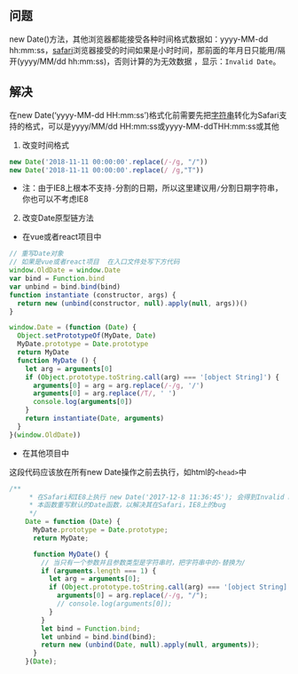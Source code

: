 ## 问题

new Date()方法，其他浏览器都能接受各种时间格式数据如：yyyy-MM-dd hh:mm:ss，[safari](https://so.csdn.net/so/search?q=safari&spm=1001.2101.3001.7020)浏览器接受的时间如果是小时时间，那前面的年月日只能用/隔开(yyyy/MM/dd hh:mm:ss)，否则计算的为无效数据 ，显示：`Invalid Date`。

## 解决

在new Date(‘yyyy-MM-dd HH:mm:ss’)格式化前需要先把[字符串](https://so.csdn.net/so/search?q=字符串&spm=1001.2101.3001.7020)转化为Safari支持的格式，可以是yyyy/MM/dd HH:mm:ss或yyyy-MM-ddTHH:mm:ss或其他

1. 改变时间格式

```javascript
new Date('2018-11-11 00:00:00'.replace(/-/g, "/"))
new Date('2018-11-11 00:00:00'.replace(/ /g,"T"))
```

- 注：由于IE8上根本不支持`-`分割的日期，所以这里建议用`/`分割日期字符串，你也可以不考虑IE8

2. 改变Date原型链方法

- 在vue或者react项目中

```javascript
// 重写Date对象
// 如果是vue或者react项目  在入口文件处写下方代码
window.OldDate = window.Date
var bind = Function.bind
var unbind = bind.bind(bind)
function instantiate (constructor, args) {
  return new (unbind(constructor, null).apply(null, args))()
}

window.Date = (function (Date) {
  Object.setPrototypeOf(MyDate, Date)
  MyDate.prototype = Date.prototype
  return MyDate
  function MyDate () {
    let arg = arguments[0]
    if (Object.prototype.toString.call(arg) === '[object String]') {
      arguments[0] = arg = arg.replace(/-/g, '/')
      arguments[0] = arg.replace(/T/, ' ')
      console.log(arguments[0])
    }
    return instantiate(Date, arguments)
  }
}(window.OldDate))
```

- 在其他项目中

这段代码应该放在所有new Date操作之前去执行，如html的`<head>`中

```javascript
/**
     * 在Safari和IE8上执行 new Date('2017-12-8 11:36:45'); 会得到Invalid Date
     * 本函数重写默认的Date函数，以解决其在Safari，IE8上的bug
     */
    Date = function (Date) {
      MyDate.prototype = Date.prototype;
      return MyDate;

      function MyDate() {
        // 当只有一个参数并且参数类型是字符串时，把字符串中的-替换为/
        if (arguments.length === 1) {
          let arg = arguments[0];
          if (Object.prototype.toString.call(arg) === '[object String]' && arg.indexOf('T') === -1) {
            arguments[0] = arg.replace(/-/g, "/");
            // console.log(arguments[0]);
          }
        }
        let bind = Function.bind;
        let unbind = bind.bind(bind);
        return new (unbind(Date, null).apply(null, arguments));
      }
    }(Date);
```

